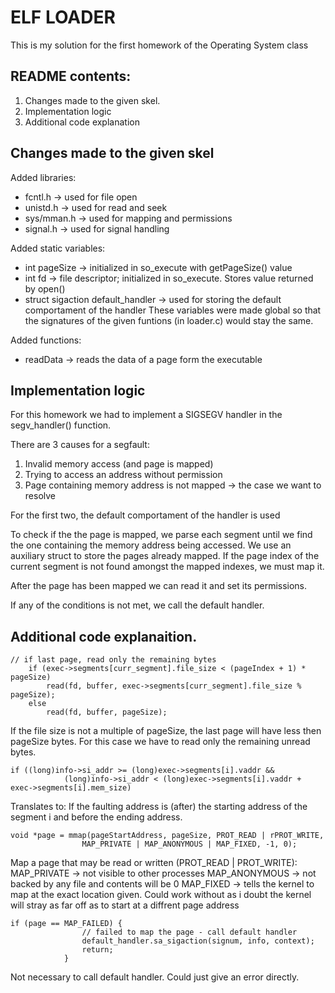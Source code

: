 # ELF LOADER

This is my solution for the first homework of the Operating System class

## README contents:
1. Changes made to the given skel.
2. Implementation logic
3. Additional code explanation

## Changes made to the given skel
Added libraries:
- fcntl.h -> used for file open
- unistd.h -> used for read and seek
- sys/mman.h -> used for mapping and permissions
- signal.h -> used for signal handling

Added static variables:
- int pageSize -> initialized in so_execute with getPageSize() value
- int fd -> file descriptor; initialized in so_execute. Stores value returned by open()
- struct sigaction default_handler -> used for storing the default comportament of the handler
These variables were made global so that the signatures of the given funtions (in loader.c)
would stay the same.

Added functions:
- readData -> reads the data of a page form the executable

## Implementation logic
For this homework we had to implement a SIGSEGV handler in the segv_handler() function.

There are 3 causes for a segfault:
1. Invalid memory access (and page is mapped)
2. Trying to access an address without permission
3. Page containing memory address is not mapped -> the case we want to resolve

For the first two, the default comportament of the handler is used

To check if the the page is mapped, we parse each segment until we find the one
containing the memory address being accessed. We use an auxiliary struct to store
the pages already mapped. If the page index of the current segment is not found
amongst the mapped indexes, we must map it.

After the page has been mapped we can read it and set its permissions.

If any of the conditions is not met, we call the default handler.

## Additional code explanaition.
```
// if last page, read only the remaining bytes
	if (exec->segments[curr_segment].file_size < (pageIndex + 1) * pageSize)
		read(fd, buffer, exec->segments[curr_segment].file_size % pageSize);
	else
		read(fd, buffer, pageSize);
```
If the file size is not a multiple of pageSize, the last page will have less then
pageSize bytes. For this case we have to read only the remaining unread bytes.

```
if ((long)info->si_addr >= (long)exec->segments[i].vaddr &&
			(long)info->si_addr < (long)exec->segments[i].vaddr + exec->segments[i].mem_size)
```
Translates to:
    If the faulting address is (after) the starting address of the segment i and before the
    ending address.

```
void *page = mmap(pageStartAddress, pageSize, PROT_READ | rPROT_WRITE,
				MAP_PRIVATE | MAP_ANONYMOUS | MAP_FIXED, -1, 0);
```
Map a page that may be read or written (PROT_READ | PROT_WRITE):
    MAP_PRIVATE -> not visible to other processes
    MAP_ANONYMOUS -> not backed by any file and contents will be 0
    MAP_FIXED -> tells the kernel to map at the exact location given. Could work without
                as i doubt the kernel will stray as far off as to start at a diffrent
                page address

```
if (page == MAP_FAILED) {
				// failed to map the page - call default handler
				default_handler.sa_sigaction(signum, info, context);
				return;
			}
```
Not necessary to call default handler. Could just give an error directly.
    




